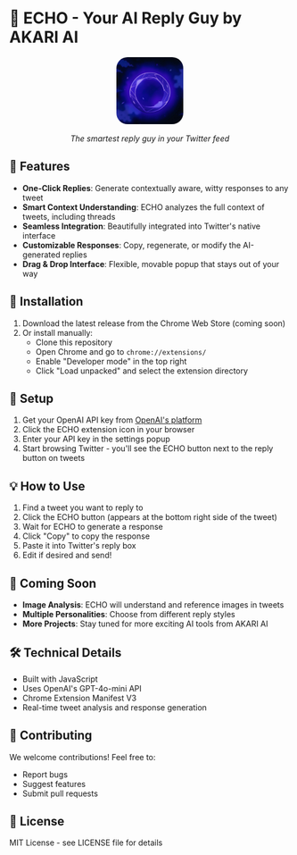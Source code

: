 # 🤖 ECHO - Your AI Reply Guy by AKARI AI

<div align="center">
  <img src="logo.png" alt="ECHO Logo" width="120" height="120" style="border-radius: 20px;">
  <p><em>The smartest reply guy in your Twitter feed</em></p>
</div>

## 🌟 Features

- **One-Click Replies**: Generate contextually aware, witty responses to any tweet
- **Smart Context Understanding**: ECHO analyzes the full context of tweets, including threads
- **Seamless Integration**: Beautifully integrated into Twitter's native interface
- **Customizable Responses**: Copy, regenerate, or modify the AI-generated replies
- **Drag & Drop Interface**: Flexible, movable popup that stays out of your way

## 🚀 Installation

1. Download the latest release from the Chrome Web Store (coming soon)
2. Or install manually:
   - Clone this repository
   - Open Chrome and go to `chrome://extensions/`
   - Enable "Developer mode" in the top right
   - Click "Load unpacked" and select the extension directory

## 🔑 Setup

1. Get your OpenAI API key from [OpenAI's platform](https://platform.openai.com)
2. Click the ECHO extension icon in your browser
3. Enter your API key in the settings popup
4. Start browsing Twitter - you'll see the ECHO button next to the reply button on tweets

## 💡 How to Use

1. Find a tweet you want to reply to
2. Click the ECHO button (appears at the bottom right side of the tweet)
3. Wait for ECHO to generate a response
4. Click "Copy" to copy the response
5. Paste it into Twitter's reply box
6. Edit if desired and send!

## 🔮 Coming Soon

- **Image Analysis**: ECHO will understand and reference images in tweets
- **Multiple Personalities**: Choose from different reply styles
- **More Projects**: Stay tuned for more exciting AI tools from AKARI AI

## 🛠️ Technical Details

- Built with JavaScript
- Uses OpenAI's GPT-4o-mini API
- Chrome Extension Manifest V3
- Real-time tweet analysis and response generation

## 🤝 Contributing

We welcome contributions! Feel free to:
- Report bugs
- Suggest features
- Submit pull requests

## 📝 License

MIT License - see LICENSE file for details